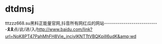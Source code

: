 # dtdmsj
tttzzz668.su黑料正能量官网,抖音所有网红瓜的网站----------------------------🎗🎗点/此/进/入/http://www.baidu.com/link?url=NoK8PT47PahMhFH8Vie_jnciyIKNTTtVBQKpill6udK&amp;wd
